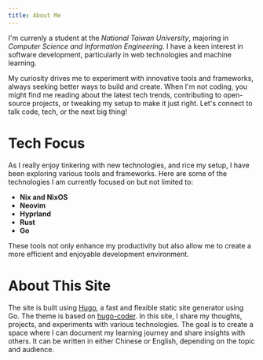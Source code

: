 ```yaml
---
title: About Me
---
```


I'm currenly a student at the *National Taiwan University*, majoring in *Computer Science and Information Engineering*. I have a keen interest in software development, particularly in web technologies and machine learning.

My curiosity drives me to experiment with innovative tools and frameworks, always seeking better ways to build and create.  When I'm not coding, you might find me reading about the latest tech trends, contributing to open-source projects, or tweaking my setup to make it just right. Let's connect to talk code, tech, or the next big thing!

# Tech Focus
As I really enjoy tinkering with new technologies, and rice my setup, I have been exploring various tools and frameworks. Here are some of the technologies I am currently focused on but not limited to:
- **Nix and NixOS**
- **Neovim**
- **Hyprland**
- **Rust**
- **Go**

These tools not only enhance my productivity but also allow me to create a more efficient and enjoyable development environment.

# About This Site
The site is built using [Hugo](https://gohugo.io/), a fast and flexible static site generator using Go. The theme is based on [hugo-coder](https://github.com/luizdepra/hugo-coder). In this site, I share my thoughts, projects, and experiments with various technologies. The goal is to create a space where I can document my learning journey and share insights with others. It can be written in either Chinese or English, depending on the topic and audience.
